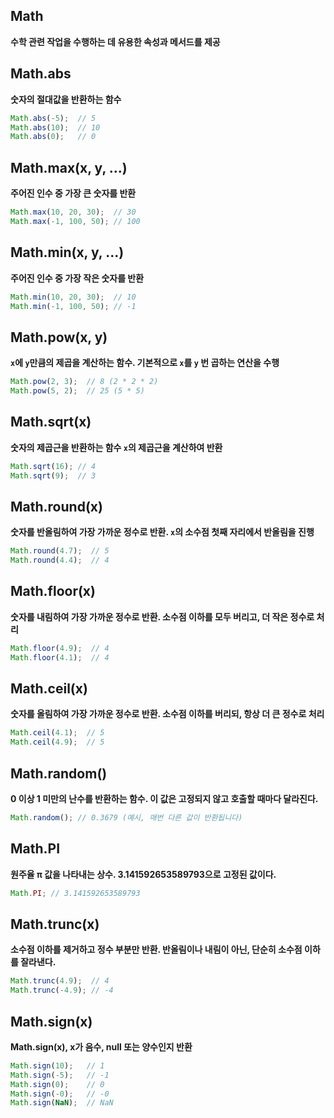 ## Math
 **수학 관련 작업을 수행하는 데 유용한 속성과 메서드를 제공**

## Math.abs
**숫자의 절대값을 반환하는 함수**
```javascript
Math.abs(-5);  // 5
Math.abs(10);  // 10
Math.abs(0);   // 0
```

## Math.max(x, y, ...)
**주어진 인수 중 가장 큰 숫자를 반환**
```javascript
Math.max(10, 20, 30);  // 30
Math.max(-1, 100, 50); // 100
```

## Math.min(x, y, ...)
**주어진 인수 중 가장 작은 숫자를 반환**
```javascript
Math.min(10, 20, 30);  // 10
Math.min(-1, 100, 50); // -1
```

## Math.pow(x, y)
**`x`에 `y`만큼의 제곱을 계산하는 함수. 기본적으로 `x`를 `y` 번 곱하는 연산을 수행**
```javascript
Math.pow(2, 3);  // 8 (2 * 2 * 2)
Math.pow(5, 2);  // 25 (5 * 5)
```

## Math.sqrt(x)

**숫자의 제곱근을 반환하는 함수 `x`의 제곱근을 계산하여 반환**
```javascript
Math.sqrt(16); // 4
Math.sqrt(9);  // 3
```
## Math.round(x)
**숫자를 반올림하여 가장 가까운 정수로 반환. `x`의 소수점 첫째 자리에서 반올림을 진행**
```javascript
Math.round(4.7);  // 5
Math.round(4.4);  // 4
```

## Math.floor(x)
**숫자를 내림하여 가장 가까운 정수로 반환. 소수점 이하를 모두 버리고, 더 작은 정수로 처리**
```javascript
Math.floor(4.9);  // 4
Math.floor(4.1);  // 4
```
## Math.ceil(x)

**숫자를 올림하여 가장 가까운 정수로 반환. 소수점 이하를 버리되, 항상 더 큰 정수로 처리**
```javascript
Math.ceil(4.1);  // 5
Math.ceil(4.9);  // 5
```
## Math.random()

**0 이상 1 미만의 난수를 반환하는 함수. 이 값은 고정되지 않고 호출할 때마다 달라진다.**
```javascript
Math.random(); // 0.3679 (예시, 매번 다른 값이 반환됩니다)
```

## Math.PI
**원주율 π 값을 나타내는 상수. 3.141592653589793으로 고정된 값이다.**
```javascript
Math.PI; // 3.141592653589793
```
## Math.trunc(x)

**소수점 이하를 제거하고 정수 부분만 반환. 반올림이나 내림이 아닌, 단순히 소수점 이하를 잘라낸다.**
```javascript
Math.trunc(4.9);  // 4
Math.trunc(-4.9); // -4
```

## Math.sign(x)
**Math.sign(x), x가 음수, null 또는 양수인지 반환**
```javascript
Math.sign(10);   // 1
Math.sign(-5);   // -1
Math.sign(0);    // 0
Math.sign(-0);   // -0
Math.sign(NaN);  // NaN
```
